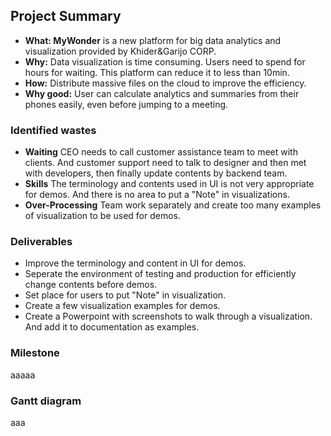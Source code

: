 ## Project Summary

- **What: MyWonder** is a new platform for big data analytics and visualization provided by Khider&Garijo CORP.
- **Why:** Data visualization is time consuming. Users need to spend for hours for waiting. This platform can reduce it to less than 10min.
- **How:** Distribute massive files on the cloud to improve the efficiency.
- **Why good:** User can calculate analytics and summaries from their phones easily, even before jumping to a meeting.

### Identified wastes

- **Waiting** CEO needs to call customer assistance team to meet with clients. And customer support need to talk to designer and then met with developers, then finally update contents by backend team.
- **Skills** The terminology and contents used in UI is not very appropriate for demos. And there is no area to put a "Note" in visualizations.
- **Over-Processing** Team work separately and create too many examples of visualization to be used for demos.

### Deliverables

- Improve the terminology and content in UI for demos.
- Seperate the environment of testing and production for efficiently change contents before demos.
- Set place for users to put "Note" in visualization.
- Create a few visualization examples for demos.
- Create a Powerpoint with screenshots to walk through a visualization. And add it to documentation as examples.

### Milestone

aaaaa

### Gantt diagram

aaa
